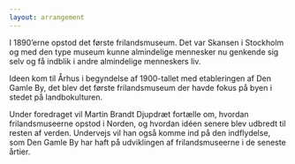 ```yaml
---
layout: arrangement
---
```


I 1890’erne opstod det første frilandsmuseum. Det var Skansen i Stockholm og med den type museum kunne almindelige mennesker nu genkende sig selv og få indblik i andre almindelige menneskers liv.

Ideen kom til Århus i begyndelse af 1900-tallet med etableringen af Den Gamle By, det blev det første frilandsmuseum der havde fokus på byen i stedet på landbokulturen.

Under foredraget vil Martin Brandt Djupdræt fortælle om, hvordan frilandsmuseerne opstod i Norden, og hvordan idéen senere blev udbredt til resten af verden. Undervejs vil han også komme ind på den indflydelse, som Den Gamle By har haft på udviklingen af frilandsmuseerne i de seneste årtier.
